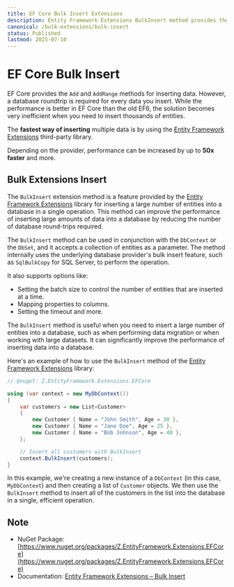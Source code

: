 ```yaml
---
title: EF Core Bulk Insert Extensions
description: Entity Framework Extensions BulkInsert method provides the ability to efficiently insert a list of objects. It uses the same pattern as EF Core's AddRange, but much faster.
canonical: /bulk-extensions/bulk-insert
status: Published
lastmod: 2025-07-10
---
```


# EF Core Bulk Insert

EF Core provides the `Add` and `AddRange` methods for inserting data. However, a database roundtrip is required for every data you insert. While the performance is better in EF Core than the old EF6, the solution becomes very inefficient when you need to insert thousands of entities.

The **fastest way of inserting** multiple data is by using the [Entity Framework Extensions](https://entityframework-extensions.net/) third-party library.

Depending on the provider, performance can be increased by up to **50x faster** and more.

## Bulk Extensions Insert

The `BulkInsert` extension method is a feature provided by the [Entity Framework Extensions](https://entityframework-extensions.net/) library for inserting a large number of entities into a database in a single operation. This method can improve the performance of inserting large amounts of data into a database by reducing the number of database round-trips required.

The `BulkInsert` method can be used in conjunction with the `DbContext` or the `DbSet`, and it accepts a collection of entities as a parameter. The method internally uses the underlying database provider's bulk insert feature, such as `SqlBulkCopy` for SQL Server, to perform the operation.

It also supports options like:

 - Setting the batch size to control the number of entities that are inserted at a time.
 - Mapping properties to columns.
 - Setting the timeout and more.

The `BulkInsert` method is useful when you need to insert a large number of entities into a database, such as when performing data migration or when working with large datasets. It can significantly improve the performance of inserting data into a database.

Here's an example of how to use the `BulkInsert` method of the [Entity Framework Extensions](https://entityframework-extensions.net/) library:

```csharp
// @nuget: Z.EntityFramework.Extensions.EFCore

using (var context = new MyDbContext())
{
    var customers = new List<Customer>
    {
        new Customer { Name = "John Smith", Age = 30 },
        new Customer { Name = "Jane Doe", Age = 25 },
        new Customer { Name = "Bob Johnson", Age = 40 },
    };

    // Insert all customers with BulkInsert
    context.BulkInsert(customers);
}
```

In this example, we're creating a new instance of a `DbContext` (in this case, `MyDbContext`) and then creating a list of `Customer` objects. We then use the `BulkInsert` method to insert all of the customers in the list into the database in a single, efficient operation.

## Note

 - NuGet Package: [https://www.nuget.org/packages/Z.EntityFramework.Extensions.EFCore](https://www.nuget.org/packages/Z.EntityFramework.Extensions.EFCore)
 - Documentation: [Entity Framework Extensions – Bulk Insert](https://entityframework-extensions.net/bulk-insert)
